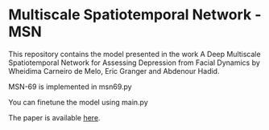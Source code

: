 # Multiscale Spatiotemporal Network - MSN
This repository contains the model presented in the work A Deep Multiscale Spatiotemporal Network for Assessing Depression from Facial Dynamics by Wheidima Carneiro de Melo, Eric Granger and Abdenour Hadid.

MSN-69 is implemented in msn69.py

You can finetune the model using main.py

The paper is available [here](https://ieeexplore.ieee.org/document/9186792).
